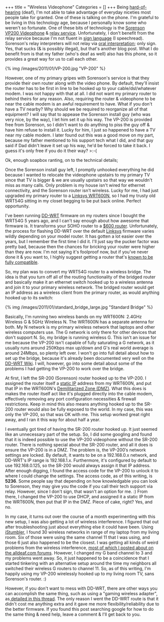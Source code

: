 +++
title = "Wireless Videophone"
Categories = []
+++
Being <a title="Hearing impairment" rel="wikipedia" href="http://en.wikipedia.org/wiki/Hearing_impairment">hard-of-hearing</a> (deaf), I'm not able to take advantage of everyday niceties most people take for granted.  One of these is talking on the phone.  I'm grateful to be living in this technology age, because I personally know some who weren't so fortunate.  One of these bits of technology is the <a href="http://www.sorensonvrs.com/" target="_blank">Sorenson VP200 Videophone</a> & <a title="Telecommunications Relay Service" rel="wikipedia" href="http://en.wikipedia.org/wiki/Telecommunications_Relay_Service">relay service</a>.  Unfortunately, I don't benefit from the relay service because I'm not fluent in <a title="Sign language" rel="wikipedia" href="http://en.wikipedia.org/wiki/Sign_language">sign language</a> (I speechread).  Sorenson's relay interpreters will not relay via <a title="Oral interpretation" rel="wikipedia" href="http://en.wikipedia.org/wiki/Oral_interpretation">oral interpretation</a>; only sign.  Yes, that sucks (& is possibly illegal), but that's another blog post.  What I do benefit from is that my father (who's deaf as well) also has this phone, so it provides a great way for us to call each other.

{% img /images/2011/01/VP-200.jpg "VP-200" %}

<!--more-->

However, one of my primary gripes with Sorenson's service is that they provide their own router along with the video phone.  By default, they'll insist the router has to be first in line to be hooked up to your cable/dsl/whatever modem.  I was not happy with that at all.  I did not want my primary router to behind theirs for any reason.  Also, requiring the router & videophone to be near the cable modem is an awful requirement to have.  What if you don't have a TV nearby?  Why should we be required to reorganize all of that equipment?  I will say that to appease the Sorenson install guy (who was very nice, by the way), I let him set it up his way.  The VP-200 is provided free from Sorenson, so I didn't want to do anything to piss the guy off & have him refuse to install it.  Lucky for him, I just so happened to have a TV near my cable modem.  I later found out this was a good move on my part, because my father mentioned to his support tech what I did, and that guy said if Dad didn't leave it set up his way, he'd be forced to take it back.  I guess it's only free if you do it their way?  >:-(

Ok, enough soapbox ranting, on to the technical details;

Once the Sorenson install guy left, I promptly unhooked everything he did because I wanted to relocate the videophone upstairs to my primary TV since that TV is bigger & we are usually upstairs so that way we wouldn't miss as many calls.  Only problem is my house isn't wired for ethernet connectivity, and the Sorenson router isn't wireless.  Lucky for me, I had just upgraded my primary router to a <a title="Linksys routers" rel="wikipedia" href="http://en.wikipedia.org/wiki/Linksys_routers">Linksys WRT600N</a>, so I had my trusty old WRT54G sitting in my closet begging to be put back online.  Perfect opportunity.

I've been running <a title="DD-WRT" rel="homepage" href="http://www.dd-wrt.com">DD-WRT</a> firmware on my routers since I bought the WRT54G 5 years ago, and I can't say enough about how awesome that firmware is.  It transforms your SOHO router to a <a href="http://lifehacker.com/178132/hack-attack-turn-your-60-router-into-a-600-router" target="_blank">$600 router</a>.  Unfortunately, the process for flashing DD-WRT over the default <a title="Linksys" rel="homepage" href="http://www.linksysbycisco.com/">Linksys</a> firmware varies wildly depending on your model router.  It has gotten a lot easier over the years, but I remember the first time I did it.  I'll just say the pucker factor was pretty bad, because then the chances for bricking your router were higher than they are now.  I'm not saying it's foolproof now, but if you've never done it & you want to, I highly suggest getting a router that's <a href="http://www.dd-wrt.com/site/support/router-database" target="_blank">known to be fully compatible</a>.

So, my plan was to convert my WRT54G router to a wireless bridge.  The idea is that you turn off all of the routing functionality of the bridged router and basically make it an ethernet switch hooked up to a wireless antenna and join it to your primary wireless network.  The bridged router would get an IP address as a wireless client from the primary router, as would anything hooked up to its switch:

{% img /images/2011/01/standard_bridge_large.jpg "Standard Bridge" %}

Basically, I'm running two wireless bands on my WRT600N:  2.4GHz Wireless G & 5GHz Wireless N.  The WRT600N has a separate antenna for both.  My N network is my primary wireless network that laptops and other wireless computers use.  The G network is only there for other devices that don't support N.  So, my bridge is running wireless G.  This isn't an issue for me because the VP-200 isn't capable of fully saturating a G network, as it usually runs around 250Kbps max up/down and G's real world average is around 24Mbps, so plenty left over.  I won't go into full detail about how to set up the bridge, because it's already been documented very well on the <a href="http://www.dd-wrt.com/wiki/index.php/Client_Bridged" target="_blank">DD-WRT Wiki</a>.  I will, however, go into some detail about some of the problems I had getting the VP-200 to work over the bridge.

At first, I left the SR-200 (Sorenson) router hooked up to the VP-200.  I assigned the router itself a <a href="http://www.dd-wrt.com/wiki/index.php/Static_DHCP" target="_blank">static IP</a> address from my WRT600N, and put that IP in the WRT600N's <a href="http://www.dd-wrt.com/wiki/index.php/Glossary#D" target="_blank">Demilitarized Zone (DMZ)</a>.  What this does is makes the router itself act like it's plugged directly into the cable modem, effectively removing any port configuration necessities & firewall restrictions.  Keep in mind this also means anything hooked up to the SR-200 router would also be fully exposed to the world.  In my case, this was only the VP-200, so that was OK with me.  This setup worked great right away, and I ran it this way for about half a year.

I eventually got tired of having the SR-200 router hooked up.  It just seemed like an unnecessary part of the setup.  So, I did some googling and found that it is indeed possible to use the VP-200 videophone without the SR-200 router.  There is nothing special about the SR-200 router, and all it does is ensure the VP-200 is in a DMZ.  The problem is, the VP-200&#8242;s network settings are locked.  By default, it wants to be on a 192.168.0.x network, and DD-WRT's IP range is 192.168.1.x.  Furthermore, it's configured by default to use 192.168.0.125, so the SR-200 would always assign it that IP address.  After enough digging, I found the access code for the VP-200 to unlock it to where I could change the settings.  The access code, as of this writing, is **5236**.  Some people say that depending on how knowledgable you can look to Sorenson, they may give you the code if you call their tech support via relay.  However, since I don't sign, that wasn't an option for me.  :)  From there, I changed the VP-200 to use DHCP, and assigned it a static IP from the WRT600N, then put that IP in the DMZ.  Piece of cake, right?  Yes, and no.

In my case, it turns out over the course of a month experimenting with this new setup, I was also getting a lot of wireless interference.  I figured that out after troubleshooting just about everything else it could have been.  Using <a title="IStumbler" rel="homepage" href="http://istumbler.net/" target="_blank">iStumbler</a>, I found 30 wireless networks in range of my laptop from my living room.  Six of those were using the same channel 11 that I was using, and those 6 just also happened to be the closest.  I was getting all kinds of weird problems from the wireless interference, <a href="http://www.alldeaf.com/relay-services/85648-dd-wrt-vp-200-wireless-bridge.html" target="_blank">most of which I posted about on the alldeaf.com forums</a>.  However, I changed my G band channel to 3 and my problems went away.  So, it just happened to be a coincidence that I started tinkering with an alternative setup around the time my neighbors all switched their wireless G routers to channel 11.  So, as of this writing, I'm happily using my VP-200 wirelessly hooked up to my living room TV, sans Sorenson's router.  :)

However, if you don't want to mess with DD-WRT, there are other ways you can accomplish the same thing, such as using a "gaming wireless adapter", as<a href="http://www.alldeaf.com/deaf-products-technologies/83731-how-connect-vp200-wireless-network.html" target="_blank"> detailed in this thread</a>.  The only reason I went the DD-WRT route is that it didn't cost me anything extra and it gave me more flexibility/reliability due to the better firmware.  If you found this post searching google for how to do the same thing & need help, leave a comment & I'll get back to you.
